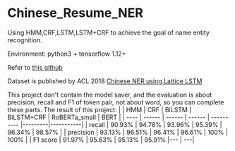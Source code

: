 # Chinese_Resume_NER
Using HMM,CRF,LSTM,LSTM+CRF to achieve the goal of name entity recognition.

Environment: python3 + tensorflow 1.12+

Refer to [this github](https://github.com/luopeixiang/named_entity_recognition)

Dataset is published by ACL 2018 [Chinese NER using Lattice LSTM](https://github.com/jiesutd/LatticeLSTM)

This project don't contain the model saver, and the evaluation is about precision, recall and F1 of token pair, not about word, so you can complete these parts.
The result of this project:
|      | HMM    | CRF    | BiLSTM | BiLSTM+CRF | RoBERTa_small | BERT |
| ---- | ------ | ------ | ------ | ---------- |---------|-----------|
| recall  | 90.93% | 94.78% | 93.96% | 95.39%     | 96.34% | 98.57% |
| precision  | 93.13% | 96.51% | 96.41% | 96.61%  | 100% | 100% |
| F1 score | 91.97% | 95.63% | 95.13% | 95.91%     |--- | ---|
